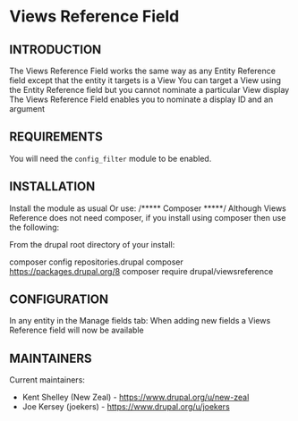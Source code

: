 Views Reference Field
=====================

INTRODUCTION
------------
The Views Reference Field works the same way as any Entity Reference field except that the entity it targets is a View
You can target a View using the Entity Reference field but you cannot nominate a particular View display
The Views Reference Field enables you to nominate a display ID and an argument


REQUIREMENTS
------------
You will need the `config_filter` module to be enabled.

INSTALLATION
------------
Install the module as usual
Or use:
/*****  Composer *****/
Although Views Reference does not need composer, if you install using composer then use the following:

From the drupal root directory of your install:

composer config repositories.drupal composer https://packages.drupal.org/8
composer require drupal/viewsreference

CONFIGURATION
-------------
In any entity in the Manage fields tab:
When adding new fields a Views Reference field will now be available


MAINTAINERS
-----------
Current maintainers:

 * Kent Shelley (New Zeal) - https://www.drupal.org/u/new-zeal
 * Joe Kersey (joekers) - https://www.drupal.org/u/joekers